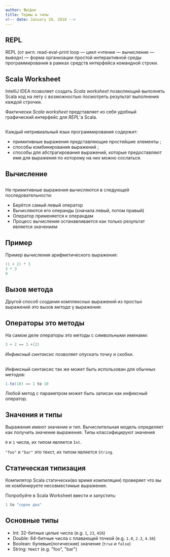 ```yaml
---
author: 𝕭𝖊𝖎𝖅𝖊𝖗𝖔
title: Термы и типы
<!-- date: January 28, 2018 -->
---
```


## REPL

REPL (от англ. read-eval-print loop — цикл «чтение — вычисление — вывод») — форма организации простой интерактивной среды программирования в рамках средств интерфейса командной строки.

## Scala Worksheet

IntelliJ IDEA позволяет создать _Scala worksheet_ позволяющий выполнять Scala код на лету с возможностью посмотреть результат выполнения каждой строчки.

Фактически _Scala worksheet_ представляет из себя удобный графический интерфейс для _REPL_'а Scala.

##

Каждый нетривиальный язык программирования содержит:

* примитивные выражения представляющие простейшие элементы ;
* способы комбинирования выражений ;
* способы для абстрагирования выражений, которые предоставляют имя для выражения по которому на них можно сослаться.

## Вычисление

##

Не примитивные выражения вычисляются в следующей последовательности:

* Берётся самый левый оператор
* Вычисляются его операнды (сначала левый, потом правый)
* Оператор применяется к операндам
* Процесс вычисления останавливается как только результат является значением

## Пример

Пример вычисления арифметического выражения:

```scala
(1 + 2) * 3
3 * 3
9
```

## Вызов метода

Другой способ создания комплексных выражений из простых выражений это вызов _метода_ у выражения:

## Операторы это методы

На самом деле операторы это методы с символьными именами:

```scala
3 + 2 == 3.+(2)
```

_Инфиксный синтаксис_ позволяет опускать точку и скобки.

##

Инфиксный синтаксис так же может быть использован для обычных методов:

```scala
1.to(10) == 1 to 10
```

Любой метод с параметром может быть записан как инфиксный оператор.

## Значения и типы

Выражения имеют значение и тип. Вычислительная модель определяет как получить значение выражения. Типы классифицируют значения

`0` и `1` числа, их типом является `Int`.

`"foo"` и `"bar"` это текст, их типом является `String`.

## Статическая типизация

Компилятор Scala статически(во время компиляции) проверяет что вы не комбинируете несовместимые выражения.

Попробуйте в Scala Worksheet ввести и запустить:

```scala
1 to "сорок два"
```
## Основные типы

* Int: 32-битные целые числа (e.g. `1`, `23`, `456`)
* Double: 64-битные числа с плавающей точкой (e.g. `1.0`, `2.3`, `4.56`)
* Boolean: булевые(логические) значение (`true` и `false`)
* String: текст (e.g. "foo", "bar")
